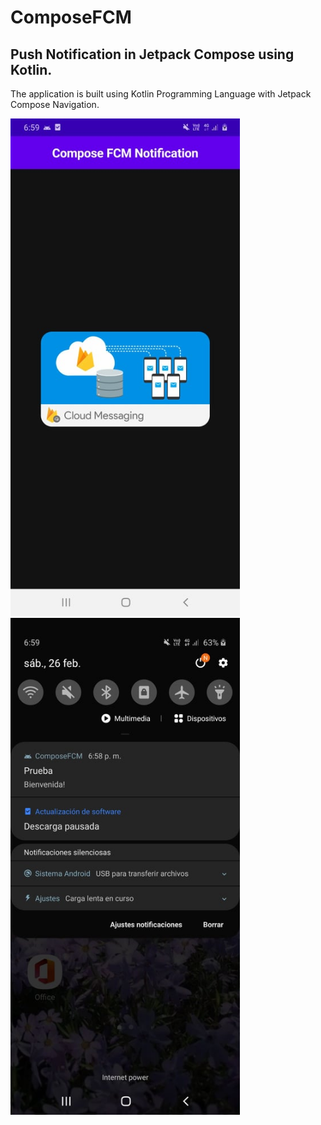 # ComposeFCM

##  Push Notification in Jetpack Compose using Kotlin.
The application is built using Kotlin Programming Language with Jetpack Compose Navigation.

<img src="screens/screen_home.jpg" width="367"> <img src="screens/screen_notification.jpg" width="367">
